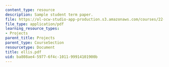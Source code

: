 ```yaml
---
content_type: resource
description: Sample student term paper.
file: https://ol-ocw-studio-app-production.s3.amazonaws.com/courses/22-314j-structural-mechanics-in-nuclear-power-technology-fall-2006/ba808ae459776f4c101199914101900b_ellis.pdf
file_type: application/pdf
learning_resource_types:
- Projects
parent_title: Projects
parent_type: CourseSection
resourcetype: Document
title: ellis.pdf
uid: ba808ae4-5977-6f4c-1011-99914101900b
---
```

